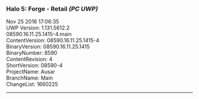 ### Halo 5: Forge - Retail _(PC UWP)_
Nov 25 2016 17:06:35  
UWP Version: 1.131.5612.2  
08590.16.11.25.1415-4.main  
ContentVersion: 08590.16.11.25.1415-4  
BinaryVersion: 08590.16.11.25.1415  
BinaryNumber: 8590  
ContentRevision: 4  
ShortVersion: 08590-4  
ProjectName: Ausar  
BranchName: Main  
ChangeList: 1660225  

---